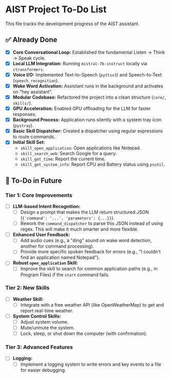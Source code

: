 # AIST Project To-Do List

This file tracks the development progress of the AIST assistant.

## ✅ Already Done

-   [x] **Core Conversational Loop:** Established the fundamental Listen -> Think -> Speak cycle.
-   [x] **Local LLM Integration:** Running `mistral-7b-instruct` locally via `ctransformers`.
-   [x] **Voice I/O:** Implemented Text-to-Speech (`pyttsx3`) and Speech-to-Text (`speech_recognition`).
-   [x] **Wake Word Activation:** Assistant runs in the background and activates on "hey assistant".
-   [x] **Modular Codebase:** Refactored the project into a clean structure (`core/`, `skills/`).
-   [x] **GPU Acceleration:** Enabled GPU offloading for the LLM for faster responses.
-   [x] **Background Process:** Application runs silently with a system tray icon (`pystray`).
-   [x] **Basic Skill Dispatcher:** Created a dispatcher using regular expressions to route commands.
-   [x] **Initial Skill Set:**
    -   `skill_open_application`: Open applications like Notepad.
    -   `skill_search_web`: Search Google for a query.
    -   `skill_get_time`: Report the current time.
    -   `skill_get_system_info`: Report CPU and Battery status using `psutil`.

## 🚀 To-Do in Future

### Tier 1: Core Improvements
-   [ ] **LLM-based Intent Recognition:**
    -   [ ] Design a prompt that makes the LLM return structured JSON (`{'command': '...', 'parameters': {...}}`).
    -   [ ] Rework the `command_dispatcher` to parse this JSON instead of using regex. This will make it much smarter and more flexible.
-   [ ] **Enhanced User Feedback:**
    -   [ ] Add audio cues (e.g., a "ding" sound on wake word detection, another for command processing).
    -   [ ] Provide more specific spoken feedback for errors (e.g., "I couldn't find an application named Notepad").
-   [ ] **Robust `open_application` Skill:**
    -   [ ] Improve the skill to search for common application paths (e.g., in Program Files) if the `start` command fails.

### Tier 2: New Skills
-   [ ] **Weather Skill:**
    -   [ ] Integrate with a free weather API (like OpenWeatherMap) to get and report real-time weather.
-   [ ] **System Control Skills:**
    -   [ ] Adjust system volume.
    -   [ ] Mute/unmute the system.
    -   [ ] Lock, sleep, or shut down the computer (with confirmation).

### Tier 3: Advanced Features
-   [ ] **Logging:**
    -   [ ] Implement a logging system to write errors and key events to a file for easier debugging.